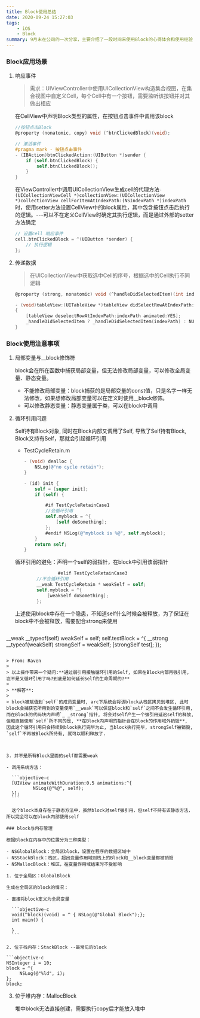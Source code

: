 ```yaml
---
title: Block使用总结
date: 2020-09-24 15:27:03
tags: 
    - iOS
    - Block
summary: 9月末在公司的一次分享，主要介绍了一段时间来使用Block的心得体会和使用经验
---
```


### Block应用场景

1. 响应事件

   > 需求：UIViewController中使用UICollectionView构造集合视图，在集合视图中自定义Cell，每个Cell中有一个按钮，需要监听该按钮并对其做出相应

   在CellView中声明Block类型的属性，在按钮点击事件中调用该block

   ```objective-c
   //按钮点击Block
   @property (nonatomic, copy) void (^btnClickedBlock)(void);
   
   // 激活事件
   #pragma mark - 按钮点击事件
   - (IBAction)btnClickedAction:(UIButton *)sender {
       if (self.btnClickedBlock) {
           self.btnClickedBlock();
       }
   }
   ```

   在ViewController中调用UICollectionView生成cell的代理方法`- (UICollectionViewCell *)collectionView:(UICollectionView *)collectionView cellForItemAtIndexPath:(NSIndexPath *)indexPath`时，使用setter方法设置CellView中的block属性，其中包含按钮点击后执行的逻辑。---可以不在定义CellView时确定其执行逻辑，而是通过外部的setter方法确定

   ```objective-c
   // 设置cell 响应事件
   cell.btnClickedBlock = ^(UIButton *sender) {
       // 执行逻辑
   };
   ```

2. 传递数据

   > 在UICollectionView中获取选中Cell的序号，根据选中的Cell执行不同逻辑

   ```objective-c
   @property (strong, nonatomic) void (^handleDidSelectedItem)(int indexPath);
   
   - (void)tableView:(UITableView *)tableView didSelectRowAtIndexPath:(NSIndexPath *)indexPath
   {
       [tableView deselectRowAtIndexPath:indexPath animated:YES];
       _handleDidSelectedItem ? _handleDidSelectedItem(indexPath) : NULL;
   }
   ```

   

### Block使用注意事项

1. 局部变量与__block修饰符

   block会在所在函数中捕获局部变量，但无法修改局部变量，可以修改全局变量、静态变量。

   - 不能修改局部变量：block捕获的是局部变量的const值，只是名字一样无法修改，如果想修改局部变量可以在定义时使用__block修饰。
   - 可以修改静态变量：静态变量属于类，可以在block中调用

2. 循环引用问题

   Self持有Block对象, 同时在Block内部又调用了Self, 导致了Self持有Block, Block又持有Self，那就会引起循环引用

   - TestCycleRetain.m

     ```objective-c
     - (void) dealloc {
         NSLog(@"no cycle retain");
     } 
     
     - (id) init {
         self = [super init];
         if (self) {
     
             #if TestCycleRetainCase1
             //会循环引用
             self.myblock = ^{
                 [self doSomething];
             };
             #endif NSLog(@"myblock is %@", self.myblock);
         }
         return self;
     } 
     ```
   
   循环引用的避免：声明一个self的弱指针，在block中引用该弱指针
   
   ```objective-c
                   #elif TestCycleRetainCase3
           //不会循环引用
           __weak TestCycleRetain * weakSelf = self;
           self.myblock = ^{
               [weakSelf doSomething];
           };
   ```
   
   上述使用block中存在一个隐患，不知道self什么时候会被释放，为了保证在block中不会被释放，需要配合strong来使用
   
   ```objective-c
__weak __typeof(self) weakSelf = self; 
   self.testBlock =  ^{
       __strong __typeof(weakSelf) strongSelf = weakSelf;
          [strongSelf test]; 
   });
   ```
   
   > From: Raven
   >
   > 以上操作带来一个疑问:**通过弱引用接触循环引用的Self, 如果在Block内部再强引用, 岂不是又循环引用了吗?到底是如何延长Self的生命周期的?**
   >
> **解答**:
   >
> block被赋值到`self`的成员变量时, arc下系统会将该block从栈区拷贝到堆区, 此时block会捕获它所用到的变量使用`__weak`可以保证block和`self`之间不会发生循环引用, 而在Block的代码块内声明`_ _strong`指针, 将会对self产生一个强引用延迟self的释放, 但和直接使用`self`所不同的是, **在Block内声明的指针会在Block的作用域外销毁**, 因此这个循环引用只会持续到block执行完毕为止, 当block执行完毕, strongSelf被销毁, `self`不再被Block所持有, 就可以顺利释放了.

   

3. 并不是所有Block里面的self都需要weak

   - 调用系统方法：

     ```objective-c
     [UIView animateWithDuration:0.5 animations:^{
             NSLog(@"%@", self);
     }];
     ```

     这个block本身存在于静态方法中，虽然block对self强引用，但self不持有该静态方法，所以完全可以在block内部使用self

### block与内存管理

根据Block在内存中的位置分为三种类型：

- NSGlobalBlock：全局区block，设置在程序的数据区域中
- NSStackBlock：栈区，超出变量作用域则栈上的Block和__block变量都被销毁
- NSMallocBlock：堆区，在变量作用域结束时不受影响

1. 位于全局区：GlobalBlock

   生成在全局区的block的情况：

   - 直接将block定义为全局变量

     ```objective-c
     void(^block)(void) = ^ { NSLog(@"Global Block");};
     int main() {
      
     }
     ```

2. 位于栈内存：StackBlock --最常见的block

   ```objective-c
   NSInteger i = 10; 
   block = ^{ 
        NSLog(@"%ld", i); 
   };
   block;
   ```

3. 位于堆内存：MallocBlock

   堆中block无法直接创建，需要执行copy后才能放入堆中


